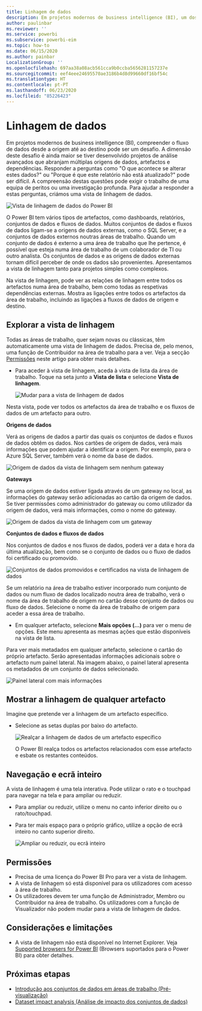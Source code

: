 ```yaml
---
title: Linhagem de dados
description: Em projetos modernos de business intelligence (BI), um dos principais desafios para muitos clientes é compreender o fluxo de dados desde a origem até ao destino.
author: paulinbar
ms.reviewer: ''
ms.service: powerbi
ms.subservice: powerbi-eim
ms.topic: how-to
ms.date: 06/15/2020
ms.author: painbar
LocalizationGroup: ''
ms.openlocfilehash: 697aa38a08acb561cca9b0ccba5656281157237e
ms.sourcegitcommit: eef4eee24695570ae3186b4d8d99660df16bf54c
ms.translationtype: HT
ms.contentlocale: pt-PT
ms.lasthandoff: 06/23/2020
ms.locfileid: "85226423"
---
```

# <a name="data-lineage"></a>Linhagem de dados
Em projetos modernos de business intelligence (BI), compreender o fluxo de dados desde a origem até ao destino pode ser um desafio. A dimensão deste desafio é ainda maior se tiver desenvolvido projetos de análise avançados que abranjam múltiplas origens de dados, artefactos e dependências. Responder a perguntas como "O que acontece se alterar estes dados?" ou "Porque é que este relatório não está atualizado?" pode ser difícil. A compreensão destas questões pode exigir o trabalho de uma equipa de peritos ou uma investigação profunda. Para ajudar a responder a estas perguntas, criámos uma vista de linhagem de dados.

![Vista de linhagem de dados do Power BI](media/service-data-lineage/service-data-lineage-view.png)
 
O Power BI tem vários tipos de artefactos, como dashboards, relatórios, conjuntos de dados e fluxos de dados. Muitos conjuntos de dados e fluxos de dados ligam-se a origens de dados externas, como o SQL Server, e a conjuntos de dados externos noutras áreas de trabalho. Quando um conjunto de dados é externo a uma área de trabalho que lhe pertence, é possível que esteja numa área de trabalho de um colaborador de TI ou outro analista. Os conjuntos de dados e as origens de dados externas tornam difícil perceber de onde os dados são provenientes. Apresentamos a vista de linhagem tanto para projetos simples como complexos.

Na vista de linhagem, pode ver as relações de linhagem entre todos os artefactos numa área de trabalho, bem como todas as respetivas dependências externas. Mostra as ligações entre todos os artefactos da área de trabalho, incluindo as ligações a fluxos de dados de origem e destino.

## <a name="explore-lineage-view"></a>Explorar a vista de linhagem

Todas as áreas de trabalho, quer sejam novas ou clássicas, têm automaticamente uma vista de linhagem de dados. Precisa de, pelo menos, uma função de Contribuidor na área de trabalho para a ver. Veja a secção [Permissões](#permissions) neste artigo para obter mais detalhes.

* Para aceder à vista de linhagem, aceda à vista de lista da área de trabalho. Toque na seta junto a **Vista de lista** e selecione **Vista de linhagem**.

   ![Mudar para a vista de linhagem de dados](media/service-data-lineage/service-data-lineage-view-select.png)

Nesta vista, pode ver todos os artefactos da área de trabalho e os fluxos de dados de um artefacto para outro.

**Origens de dados**

Verá as origens de dados a partir das quais os conjuntos de dados e fluxos de dados obtêm os dados. Nos cartões de origem de dados, verá mais informações que podem ajudar a identificar a origem. Por exemplo, para o Azure SQL Server, também verá o nome da base de dados.

![Origem de dados da vista de linhagem sem nenhum gateway](media/service-data-lineage/service-data-lineage-data-source-card.png)
 
**Gateways**

Se uma origem de dados estiver ligada através de um gateway no local, as informações do gateway serão adicionadas ao cartão da origem de dados. Se tiver permissões como administrador do gateway ou como utilizador da origem de dados, verá mais informações, como o nome do gateway.

![Origem de dados da vista de linhagem com um gateway](media/service-data-lineage/service-data-lineage-data-gateway-card.png)

**Conjuntos de dados e fluxos de dados**
 
Nos conjuntos de dados e nos fluxos de dados, poderá ver a data e hora da última atualização, bem como se o conjunto de dados ou o fluxo de dados foi certificado ou promovido.

![Conjuntos de dados promovidos e certificados na vista de linhagem de dados](media/service-data-lineage/service-data-lineage-promoted-certified.png)
 
Se um relatório na área de trabalho estiver incorporado num conjunto de dados ou num fluxo de dados localizado noutra área de trabalho, verá o nome da área de trabalho de origem no cartão desse conjunto de dados ou fluxo de dados. Selecione o nome da área de trabalho de origem para aceder a essa área de trabalho.

* Em qualquer artefacto, selecione **Mais opções (...)** para ver o menu de opções. Este menu apresenta as mesmas ações que estão disponíveis na vista de lista.

Para ver mais metadados em qualquer artefacto, selecione o cartão do próprio artefacto. Serão apresentadas informações adicionais sobre o artefacto num painel lateral. Na imagem abaixo, o painel lateral apresenta os metadados de um conjunto de dados selecionado.

![Painel lateral com mais informações](media/service-data-lineage/service-data-lineage-side-pane.png)
 
## <a name="show-lineage-for-any-artifact"></a>Mostrar a linhagem de qualquer artefacto 

Imagine que pretende ver a linhagem de um artefacto específico.

* Selecione as setas duplas por baixo do artefacto.

   ![Realçar a linhagem de dados de um artefacto específico](media/service-data-lineage/service-data-lineage-specific-artifact.png)

   O Power BI realça todos os artefactos relacionados com esse artefacto e esbate os restantes conteúdos. 

## <a name="navigation-and-full-screen"></a>Navegação e ecrã inteiro 

A vista de linhagem é uma tela interativa. Pode utilizar o rato e o touchpad para navegar na tela e para ampliar ou reduzir.

* Para ampliar ou reduzir, utilize o menu no canto inferior direito ou o rato/touchpad.
* Para ter mais espaço para o próprio gráfico, utilize a opção de ecrã inteiro no canto superior direito. 

    ![Ampliar ou reduzir, ou ecrã inteiro](media/service-data-lineage/service-data-lineage-zoom.png)

## <a name="permissions"></a>Permissões

* Precisa de uma licença do Power BI Pro para ver a vista de linhagem.
* A vista de linhagem só está disponível para os utilizadores com acesso à área de trabalho.
* Os utilizadores devem ter uma função de Administrador, Membro ou Contribuidor na área de trabalho. Os utilizadores com a função de Visualizador não podem mudar para a vista de linhagem de dados.


## <a name="considerations-and-limitations"></a>Considerações e limitações

- A vista de linhagem não está disponível no Internet Explorer. Veja [Supported browsers for Power BI](../fundamentals/power-bi-browsers.md) (Browsers suportados para o Power BI) para obter detalhes.

## <a name="next-steps"></a>Próximas etapas

* [Introdução aos conjuntos de dados em áreas de trabalho (Pré-visualização)](../connect-data/service-datasets-across-workspaces.md)
* [Dataset impact analysis (Análise de impacto dos conjuntos de dados)](service-dataset-impact-analysis.md)
